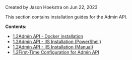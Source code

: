 Created by Jason Hoekstra on Jun 22, 2023

This section contains installation guides for the Admin API.

**Contents:**

*   [1.2Admin API - Docker installation](1.2Admin-API---Docker-installation_162202367.html)
*   [1.2Admin API - IIS Installation (PowerShell)](162202381.html)
*   [1.2Admin API - IIS Installation (Manual)](162202402.html)
*   [1.2First-Time Configuration for Admin API](1.2First-Time-Configuration-for-Admin-API_162202418.html)